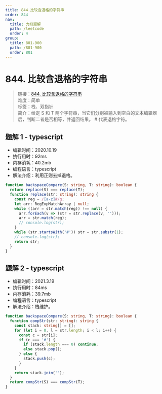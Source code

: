 ```yaml
---
title: 844.比较含退格的字符串
order: 844
nav:
  title: 力扣题解
  path: /leetcode
  order: 4
group:
  title: 801-900
  path: /801-900
  order: 801
---
```


# 844. 比较含退格的字符串

> 链接：[844. 比较含退格的字符串](https://leetcode-cn.com/problems/backspace-string-compare/)  
> 难度：简单  
> 标签：栈、双指针  
> 简介：给定 S 和 T 两个字符串，当它们分别被输入到空白的文本编辑器后，判断二者是否相等，并返回结果。 # 代表退格字符。

## 题解 1 - typescript

- 编辑时间：2020.10.19
- 执行用时：92ms
- 内存消耗：40.2mb
- 编程语言：typescript
- 解法介绍：利用正则去掉退格。

```typescript
function backspaceCompare(S: string, T: string): boolean {
  return replace(S) === replace(T);
  function replace(str: string): string {
    const reg = /[a-z]#/g;
    let arr: RegExpMatchArray | null;
    while ((arr = str.match(reg)) !== null) {
      arr.forEach(v => (str = str.replace(v, '')));
      arr = str.match(reg);
      // console.log(str);
    }
    while (str.startsWith('#')) str = str.substr(1);
    // console.log(str);
    return str;
  }
}
```

## 题解 2 - typescript

- 编辑时间：2021.3.19
- 执行用时：84ms
- 内存消耗：39.7mb
- 编程语言：typescript
- 解法介绍：栈维护。

```typescript
function backspaceCompare(S: string, T: string): boolean {
  function compStr(str: string): string {
    const stack: string[] = [];
    for (let i = 0, l = str.length; i < l; i++) {
      const c = str[i];
      if (c === '#') {
        if (stack.length === 0) continue;
        else stack.pop();
      } else {
        stack.push(c);
      }
    }
    return stack.join('');
  }
  return compStr(S) === compStr(T);
}
```
